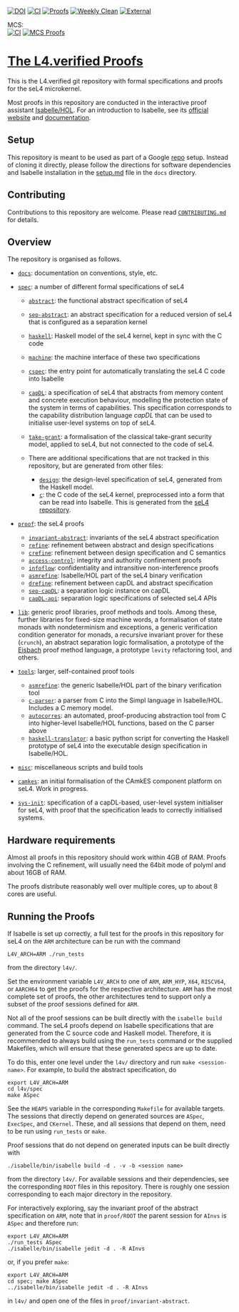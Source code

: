 <!--
     Copyright 2020, Data61, CSIRO (ABN 41 687 119 230)

     SPDX-License-Identifier: CC-BY-SA-4.0
-->

[![DOI][0]](http://dx.doi.org/10.5281/zenodo.591732)
[![CI](https://github.com/seL4/l4v/actions/workflows/push.yml/badge.svg)](https://github.com/seL4/l4v/actions/workflows/push.yml)
[![Proofs](https://github.com/seL4/l4v/actions/workflows/proof-deploy.yml/badge.svg?branch=master)](https://github.com/seL4/l4v/actions/workflows/proof-deploy.yml?query=branch%3Amaster)
[![Weekly Clean](https://github.com/seL4/l4v/actions/workflows/weekly-clean.yml/badge.svg)](https://github.com/seL4/l4v/actions/workflows/weekly-clean.yml)
[![External](https://github.com/seL4/l4v/actions/workflows/external.yml/badge.svg)](https://github.com/seL4/l4v/actions/workflows/external.yml)

MCS:\
[![CI](https://github.com/seL4/l4v/actions/workflows/push.yml/badge.svg?branch=rt)](https://github.com/seL4/l4v/actions/workflows/push.yml)
[![MCS Proofs](https://github.com/seL4/l4v/actions/workflows/proof-deploy.yml/badge.svg?branch=rt)](https://github.com/seL4/l4v/actions/workflows/proof-deploy.yml?query=branch%3Art)

  [0]: https://zenodo.org/badge/doi/10.5281/zenodo.591732.svg


[The L4.verified Proofs][1]
===========================

This is the L4.verified git repository with formal specifications and
proofs for the seL4 microkernel.

Most proofs in this repository are conducted in the interactive proof
assistant [Isabelle/HOL][2]. For an introduction to Isabelle, see its
[official website][2] and [documentation][3].

  [1]: https://github.com/seL4/l4v                   "L4.verified Repository"
  [2]: https://isabelle.in.tum.de                    "Isabelle Website"
  [3]: https://isabelle.in.tum.de/documentation.html "Isabelle Documentation"

<a name="setup"></a>
Setup
-----

This repository is meant to be used as part of a Google [repo][5] setup. Instead
of cloning it directly, please follow the directions for software dependencies
and Isabelle installation in the [setup.md](docs/setup.md) file in the `docs`
directory.

[5]: https://gerrit.googlesource.com/git-repo/+/HEAD/README.md

Contributing
------------

Contributions to this repository are welcome.
Please read [`CONTRIBUTING.md`](CONTRIBUTING.md) for details.

Overview
--------

The repository is organised as follows.

 * [`docs`](docs/): documentation on conventions, style, etc.

 * [`spec`](spec/): a number of different formal specifications of seL4
    * [`abstract`](spec/abstract/): the functional abstract specification of seL4
    * [`sep-abstract`](spec/sep-abstract/): an abstract specification for a reduced
      version of seL4 that is configured as a separation kernel
    * [`haskell`](spec/haskell/): Haskell model of the seL4 kernel, kept in sync
      with the C code
    * [`machine`](spec/machine/): the machine interface of these two specifications
    * [`cspec`](spec/cspec/): the entry point for automatically translating the seL4 C code
      into Isabelle
    * [`capDL`](spec/capDL/): a specification of seL4 that abstracts from memory content and
      concrete execution behaviour, modelling the protection state of the
      system in terms of capabilities. This specification corresponds to the
      capability distribution language *capDL* that can be used to initialise
      user-level systems on top of seL4.
    * [`take-grant`](spec/take-grant/): a formalisation of the classical take-grant security
    model, applied to seL4, but not connected to the code of seL4.

    * There are additional specifications that are not tracked in this repository,
      but are generated from other files:
      * [`design`](spec/design/): the design-level specification of seL4,
        generated from the Haskell model.
      * [`c`](spec/cspec/c/): the C code of the seL4 kernel, preprocessed into a form that
        can be read into Isabelle. This is generated from the [seL4 repository](https://github.com/seL4/seL4).

 * [`proof`](proof/): the seL4 proofs
    * [`invariant-abstract`](proof/invariant-abstract/): invariants of the seL4 abstract specification
    * [`refine`](proof/refine/): refinement between abstract and design specifications
    * [`crefine`](proof/crefine/): refinement between design specification and C semantics
    * [`access-control`](proof/access-control/): integrity and authority confinement proofs
    * [`infoflow`](proof/infoflow/): confidentiality and intransitive non-interference proofs
    * [`asmrefine`](proof/asmrefine/): Isabelle/HOL part of the seL4 binary verification
    * [`drefine`](proof/drefine/): refinement between capDL and abstract specification
    * [`sep-capDL`](proof/sep-capDL/): a separation logic instance on capDL
    * [`capDL-api`](proof/capDL-api/): separation logic specifications of selected seL4 APIs

 * [`lib`](lib/): generic proof libraries, proof methods and tools. Among these,
   further libraries for fixed-size machine words, a formalisation of state
   monads with nondeterminism and exceptions, a generic verification condition
   generator for monads, a recursive invariant prover for these (`crunch`), an
   abstract separation logic formalisation, a prototype of the [Eisbach][6] proof
   method language, a prototype `levity` refactoring tool, and others.

 * [`tools`](tools/): larger, self-contained proof tools
    * [`asmrefine`](tools/asmrefine/): the generic Isabelle/HOL part of the binary
      verification tool
    * [`c-parser`](tools/c-parser/): a parser from C into the Simpl language in Isabelle/HOL.
       Includes a C memory model.
    * [`autocorres`](tools/autocorres/): an automated, proof-producing abstraction tool from
      C into higher-level Isabelle/HOL functions, based on the C parser above
    * [`haskell-translator`](tools/haskell-translator/): a basic python script for converting the Haskell
      prototype of seL4 into the executable design specification in
      Isabelle/HOL.

 * [`misc`](misc/): miscellaneous scripts and build tools

 * [`camkes`](camkes/): an initial formalisation of the CAmkES component platform
    on seL4. Work in progress.

 * [`sys-init`](sys-init/): specification of a capDL-based, user-level system initialiser
    for seL4, with proof that the specification leads to correctly initialised
    systems.


  [6]: https://trustworthy.systems/publications/nictaabstracts/Matichuk_WM_14.abstract "An Isabelle Proof Method Language"


Hardware requirements
---------------------

Almost all proofs in this repository should work within 4GB of RAM. Proofs
involving the C refinement, will usually need the 64bit mode of polyml and
about 16GB of RAM.

The proofs distribute reasonably well over multiple cores, up to about 8
cores are useful.

Running the Proofs
------------------

If Isabelle is set up correctly, a full test for the proofs in this repository
for seL4 on the `ARM` architecture can be run with the command

    L4V_ARCH=ARM ./run_tests

from the directory `l4v/`.

Set the environment variable `L4V_ARCH` to one of `ARM`, `ARM_HYP`, `X64`,
`RISCV64`, or `AARCH64` to get the proofs for the respective architecture. `ARM`
has the most complete set of proofs, the other architectures tend to support
only a subset of the proof sessions defined for `ARM`.

Not all of the proof sessions can be built directly with the `isabelle build`
command. The seL4 proofs depend on Isabelle specifications that are generated
from the C source code and Haskell model. Therefore, it is recommended to always
build using the `run_tests` command or the supplied Makefiles, which will ensure
that these generated specs are up to date.

To do this, enter one level under the `l4v/` directory and run `make <session-name>`.
For example, to build the abstract specification, do

    export L4V_ARCH=ARM
    cd l4v/spec
    make ASpec

See the `HEAPS` variable in the corresponding `Makefile` for available targets.
The sessions that directly depend on generated sources are `ASpec`, `ExecSpec`,
and `CKernel`. These, and all sessions that depend on them, need to be run using
`run_tests` or `make`.

Proof sessions that do not depend on generated inputs can be built directly with

    ./isabelle/bin/isabelle build -d . -v -b <session name>

from the directory `l4v/`. For available sessions and their dependencies, see
the corresponding `ROOT` files in this repository. There is roughly one session
corresponding to each major directory in the repository.

For interactively exploring, say the invariant proof of the abstract
specification on `ARM`, note that in `proof/ROOT` the parent session for
`AInvs` is `ASpec` and therefore run:

    export L4V_ARCH=ARM
    ./run_tests ASpec
    ./isabelle/bin/isabelle jedit -d . -R AInvs

or, if you prefer `make`:

    export L4V_ARCH=ARM
    cd spec; make ASpec
    ../isabelle/bin/isabelle jedit -d . -R AInvs

in `l4v/` and open one of the files in `proof/invariant-abstract`.

